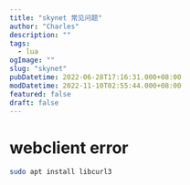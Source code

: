 ```yaml
---
title: "skynet 常见问题"
author: "Charles"
description: ""
tags:
  - lua
ogImage: ""
slug: "skynet"
pubDatetime: 2022-06-28T17:16:31.000+08:00
modDatetime: 2022-11-10T02:55:44.000+08:00
featured: false
draft: false
---
```


# webclient error

```bash
sudo apt install libcurl3
```
